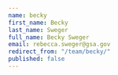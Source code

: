 ```yaml
---
name: becky
first_name: Becky
last_name: Sweger
full_name: Becky Sweger
email: rebecca.sweger@gsa.gov
redirect_from: "/team/becky/"
published: false
---
```


